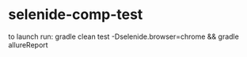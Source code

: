 # selenide-comp-test
to launch run: gradle clean test -Dselenide.browser=chrome && gradle allureReport
